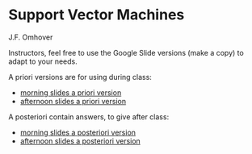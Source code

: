 # Support Vector Machines

J.F. Omhover

Instructors, feel free to use the Google Slide versions (make a copy) to adapt to your needs.

A priori versions are for using during class:
- [morning slides a priori version](https://drive.google.com/open?id=1LMmSOuBfYGwbHjT_jh3PH-3y1qI5poUoy3v4AkkD_mg)
- [afternoon slides a priori version](https://drive.google.com/open?id=1M_10LIw-ZQH3e8ysOLChHEF6VGLh7P_baFv2QqlnVn0)

A posteriori contain answers, to give after class:
- [morning slides a posteriori version](https://drive.google.com/open?id=1520q_3jRrtAhvdz9JdlvkV6FJGKPEDHzpH1dk6bMlPQ)
- [afternoon slides a posteriori version](https://drive.google.com/open?id=1935LB2t9FE6W8ViV5vJhgLxW5EYBUaWmMRqVJJb6MEE)
